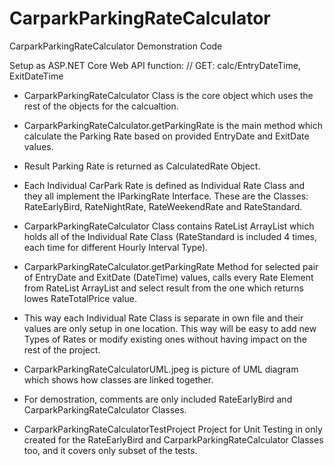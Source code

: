 # CarparkParkingRateCalculator
CarparkParkingRateCalculator Demonstration Code

Setup as ASP.NET Core Web API function: 
// GET: calc/EntryDateTime, ExitDateTime

- CarparkParkingRateCalculator Class is the core object which uses the rest of the objects for the calcualtion. 
- CarparkParkingRateCalculator.getParkingRate is the main method which calculate the Parking Rate based on provided EntryDate and ExitDate values.
- Result Parking Rate is returned as CalculatedRate Object.
- Each Individual CarPark Rate is defined as Individual Rate Class and they all implement the IParkingRate Interface. These are the Classes: RateEarlyBird, RateNightRate, RateWeekendRate and RateStandard.
- CarparkParkingRateCalculator Class contains RateList ArrayList which holds all of the Individual Rate Class (RateStandard is included 4 times, each time for different Hourly Interval Type).
- CarparkParkingRateCalculator.getParkingRate Method for selected pair of EntryDate and ExitDate (DateTime) values, calls every Rate Element from RateList ArrayList and select result from the one which returns lowes RateTotalPrice value.

- This way each Individual Rate Class is separate in own file and their values are only setup in one location. This way will be easy to add new Types of Rates or modify existing ones without having impact on the rest of the project. 

- CarparkParkingRateCalculatorUML.jpeg is picture of UML diagram which shows how classes are linked together.

- For demostration, comments are only included RateEarlyBird and CarparkParkingRateCalculator Classes. 
- CarparkParkingRateCalculatorTestProject Project for Unit Testing in only created for the RateEarlyBird and CarparkParkingRateCalculator Classes too, and it covers only subset of the tests. 
